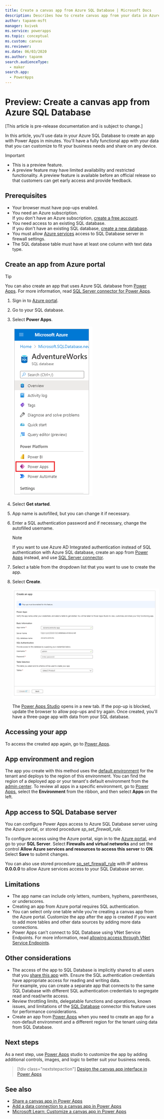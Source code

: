 ```yaml
---
title: Create a canvas app from Azure SQL Database | Microsoft Docs
description: Describes how to create canvas app from your data in Azure SQL Database
author: tapanm-msft
manager: kvivek
ms.service: powerapps
ms.topic: conceptual
ms.custom: canvas
ms.reviewer: 
ms.date: 06/03/2020
ms.author: tapanm
search.audienceType: 
  - maker
search.app: 
  - PowerApps
---
```

# Preview: Create a canvas app from Azure SQL Database

[This article is pre-release documentation and is subject to change.]

In this article, you'll use data in your Azure SQL Database to create an app with Power Apps in minutes. You'll have a fully functional app with your data that you can customize to fit your business needs and share  on any device.

> [!IMPORTANT]
> - This is a preview feature.
> - A preview feature may have limited availability and restricted functionality. A preview feature is available before an official release so that customers can get early access and provide feedback.

## Prerequisites

- Your browser must have pop-ups enabled.
- You need an Azure subscription. </br>If you don't have an Azure subscription, [create a free account](https://azure.microsoft.com/free/).
- You need access to an existing SQL database. </br> If you don't have an existing SQL database, [create a new database](https://docs.microsoft.com/azure/sql-database/sql-database-single-database-get-started?tabs=azure-portal).
- You must allow [Azure services](#app-access-to-sql-database-server) access to SQL Database server in firewall settings.
- The SQL database table must have at least one column with text data type.

## Create an app from Azure portal

> [!TIP]
> You can also create an app that uses Azure SQL database from [Power Apps](https://make.powerapps.com). For more information, read [SQL Server connector for Power Apps](https://docs.microsoft.com/powerapps/maker/canvas-apps/connections/connection-azure-sqldatabase).

1. Sign in to [Azure portal](https://portal.azure.com).
1. Go to your SQL database.
1. Select **Power Apps**.
    
    ![Power Apps option in SQL database options](./media/app-from-azure-sql-database/powerapps-link-azure-portal.png "Power Apps option inside SQL database")

1. Select **Get started**.

1. App name is autofilled, but you can change it if necessary.
    

1. Enter a SQL authentication password and if necessary, change the autofilled username.
    
    > [!NOTE]
    > If you want to use Azure AD Integrated authentication instead of SQL authentication with Azure SQL database, create an app from [Power Apps](https://make.powerapps.com) instead, and use [SQL Server connector](https://docs.microsoft.com/powerapps/maker/canvas-apps/connections/connection-azure-sqldatabase).

1. Select a table from the dropdown list that you want to use to create the app.

1. Select **Create**.

    ![Specify the information for your app](./media/app-from-azure-sql-database/powerapps-create-page-azure-portal.png "Specify the information for your app")

    The [Power Apps Studio](https://create.powerapps.com/studio/) opens in a new tab. If the pop-up is blocked, update the browser to allow pop-ups and try again. Once created, you'll have a three-page app with data from your SQL database.

## Accessing your app

To access the created app again, go to [Power Apps](https://make.powerapps.com).

## App environment and region

The app you create with this method uses the [default environment](https://docs.microsoft.com/power-platform/admin/environments-overview#the-default-environment) for the tenant and deploys to the region of this environment. You can find the region of a deployed app or your tenant's default environment from the [admin center](https://docs.microsoft.com/power-platform/admin/regions-overview#how-do-i-find-out-where-my-app-is-deployed). To review all apps in a specific environment, go to [Power Apps](https://make.powerapps.com), select the **Environment** from the ribbon, and then select **Apps** on the left.

## App access to SQL Database server

You can configure Power Apps access to Azure SQL Database server using the Azure portal, or stored procedure *sp_set_firewall_rule*.

To configure access using the Azure portal, sign in to the [Azure portal](https://portal.azure.com/), and go to your **SQL Server**. Select **Firewalls and virtual networks** and set the control **Allow Azure services and resources to access this server** to **ON**. Select **Save** to submit changes.

You can also use stored procedure [sp_set_firewall_rule](https://docs.microsoft.com/sql/relational-databases/system-stored-procedures/sp-set-firewall-rule-azure-sql-database?view=azuresqldb-current) with IP address **0.0.0.0** to allow Azure services access to your SQL Database server.

## Limitations

- The app name can include only letters, numbers, hyphens, parentheses, or underscores.
- Creating an app from Azure portal requires SQL authentication.
- You can select only one table while you're creating a canvas app from the Azure portal. Customize the app after the app is created if you want to add more tables and other data sources by adding more data connections.
- Power Apps can't connect to SQL Database using VNet Service Endpoints. For more information, read [allowing access through VNet Service Endpoints](https://docs.microsoft.com/azure/sql-database/sql-database-vnet-service-endpoint-rule-overview).

## Other considerations

- The access of the app to SQL Database is implicitly shared to all users that you [share this app](share-app.md) with. Ensure the SQL authentication credentials have appropriate access for reading and writing data. </br> For example, you can create a separate app that connects to the same SQL Database with different SQL authentication credentials to segregate read and read/write access.
- Review throttling limits, delegatable functions and operations, known issues, and limitations of the [SQL Database](https://docs.microsoft.com/connectors/sql/) connector this feature uses for performance considerations.
- Create an app from [Power Apps](https://make.powerapps.com) when you need to create an app for a non-default environment and a different region for the tenant using data from SQL Database.

## Next steps

As a next step, use [Power Apps](https://make.powerapps.com) studio to customize the app by adding additional controls, images, and logic to better suit your business needs.

> [!div class="nextstepaction"]
> [Design the canvas app interface in Power Apps](add-configure-controls.md)

## See also

- [Share a canvas app in Power Apps](share-app.md) </br>
- [Add a data connection to a canvas app in Power Apps](add-data-connection.md#add-data-source)</br>
- [Microsoft Learn: Customize a canvas app in Power Apps](https://docs.microsoft.com/learn/modules/customize-apps-in-powerapps/)
